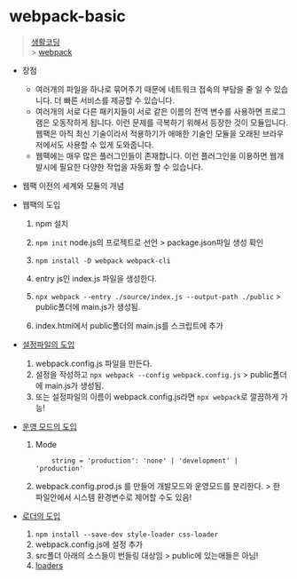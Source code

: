 # webpack-basic

> [생활코딩](https://opentutorials.org/module/4566) <br/> > [webpack](https://webpack.js.org/)

- 장점

  - 여러개의 파일을 하나로 묶어주기 때문에 네트워크 접속의 부담을 줄 일 수 있습니다. 더 빠른 서비스를 제공할 수 있습니다.
  - 여러개의 서로 다른 패키지들이 서로 같은 이름의 전역 변수를 사용하면 프로그램은 오동작하게 됩니다. 이런 문제를 극복하기 위해서 등장한 것이 모듈입니다. 웹팩은 아직 최신 기술이라서 적용하기가 애매한 기술인 모듈을 오래된 브라우저에서도 사용할 수 있게 도와줍니다.
  - 웹팩에는 매우 많은 플러그인들이 존재합니다. 이런 플러그인을 이용하면 웹개발시에 필요한 다양한 작업을 자동화 할 수 있습니다.

- 웹팩 이전의 세계와 모듈의 개념

- 웹팩의 도입

  1. npm 설치
  2. `npm init` node.js의 프로젝트로 선언 > package.json파일 생성 확인
  3. `npm install -D webpack webpack-cli`

  4. entry js인 index.js 파일을 생성한다.
  5. `npx webpack --entry ./source/index.js --output-path ./public` > public폴더에 main.js가 생성됨.
  6. index.html에서 public폴더의 main.js를 스크립트에 추가

- [설정파일의 도입](https://webpack.js.org/configuration/)

  1. webpack.config.js 파일을 만든다.
  2. 설정을 작성하고 `npx webpack --config webpack.config.js` > public폴더에 main.js가 생성됨.
  3. 또는 설정파일의 이름이 webpack.config.js라면 `npx webpack`로 깔끔하게 가능!

- [운영 모드의 도입](https://webpack.js.org/configuration/mode/)
  1. Mode
     ```
         string = 'production': 'none' | 'development' | 'production'
     ```
  2. webpack.config.prod.js 를 만들어 개발모드와 운영모드를 분리한다. > 한 파일안에서 시스템 환경변수로 제어할 수도 있음!
- [로더의 도입](https://webpack.js.org/guides/asset-management/)
  1. `npm install --save-dev style-loader css-loader`
  2. webpack.config.js에 설정 추가
  3. src폴더 아래의 소스들이 번들링 대상임 > public에 있는애들은 아님!
  4. [loaders](https://webpack.js.org/loaders/)
